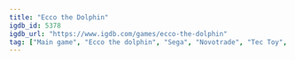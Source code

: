 ```yaml
---
title: "Ecco the Dolphin"
igdb_id: 5378
igdb_url: "https://www.igdb.com/games/ecco-the-dolphin"
tag: ["Main game", "Ecco the dolphin", "Sega", "Novotrade", "Tec Toy", "Adventure", "Single player", "Side view", "Action", "Science fiction", "Horror"]
---
```

